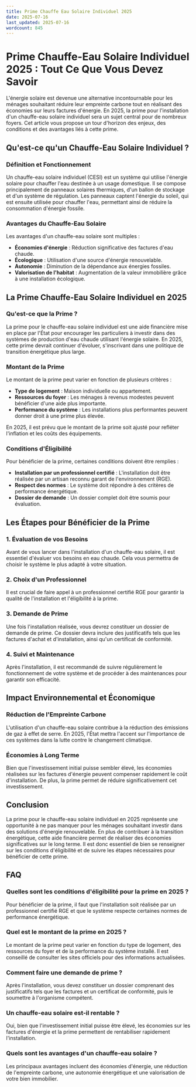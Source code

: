 ```yaml
---
title: Prime Chauffe Eau Solaire Individuel 2025
date: 2025-07-16
last_updated: 2025-07-16
wordcount: 845
---
```


# Prime Chauffe-Eau Solaire Individuel 2025 : Tout Ce Que Vous Devez Savoir

L'énergie solaire est devenue une alternative incontournable pour les ménages souhaitant réduire leur empreinte carbone tout en réalisant des économies sur leurs factures d'énergie. En 2025, la prime pour l'installation d'un chauffe-eau solaire individuel sera un sujet central pour de nombreux foyers. Cet article vous propose un tour d'horizon des enjeux, des conditions et des avantages liés à cette prime.

## Qu'est-ce qu'un Chauffe-Eau Solaire Individuel ?

### Définition et Fonctionnement

Un chauffe-eau solaire individuel (CESI) est un système qui utilise l'énergie solaire pour chauffer l'eau destinée à un usage domestique. Il se compose principalement de panneaux solaires thermiques, d'un ballon de stockage et d'un système de régulation. Les panneaux captent l'énergie du soleil, qui est ensuite utilisée pour chauffer l'eau, permettant ainsi de réduire la consommation d'énergie fossile.

### Avantages du Chauffe-Eau Solaire

Les avantages d'un chauffe-eau solaire sont multiples :
- **Économies d'énergie** : Réduction significative des factures d'eau chaude.
- **Écologique** : Utilisation d'une source d'énergie renouvelable.
- **Autonomie** : Diminution de la dépendance aux énergies fossiles.
- **Valorisation de l'habitat** : Augmentation de la valeur immobilière grâce à une installation écologique.

## La Prime Chauffe-Eau Solaire Individuel en 2025

### Qu'est-ce que la Prime ?

La prime pour le chauffe-eau solaire individuel est une aide financière mise en place par l'État pour encourager les particuliers à investir dans des systèmes de production d'eau chaude utilisant l'énergie solaire. En 2025, cette prime devrait continuer d'évoluer, s'inscrivant dans une politique de transition énergétique plus large.

### Montant de la Prime

Le montant de la prime peut varier en fonction de plusieurs critères :
- **Type de logement** : Maison individuelle ou appartement.
- **Ressources du foyer** : Les ménages à revenus modestes peuvent bénéficier d'une aide plus importante.
- **Performance du système** : Les installations plus performantes peuvent donner droit à une prime plus élevée.

En 2025, il est prévu que le montant de la prime soit ajusté pour refléter l'inflation et les coûts des équipements.

### Conditions d'Éligibilité

Pour bénéficier de la prime, certaines conditions doivent être remplies :
- **Installation par un professionnel certifié** : L'installation doit être réalisée par un artisan reconnu garant de l'environnement (RGE).
- **Respect des normes** : Le système doit répondre à des critères de performance énergétique.
- **Dossier de demande** : Un dossier complet doit être soumis pour évaluation.

## Les Étapes pour Bénéficier de la Prime

### 1. Évaluation de vos Besoins

Avant de vous lancer dans l'installation d'un chauffe-eau solaire, il est essentiel d'évaluer vos besoins en eau chaude. Cela vous permettra de choisir le système le plus adapté à votre situation.

### 2. Choix d'un Professionnel

Il est crucial de faire appel à un professionnel certifié RGE pour garantir la qualité de l'installation et l'éligibilité à la prime.

### 3. Demande de Prime

Une fois l'installation réalisée, vous devrez constituer un dossier de demande de prime. Ce dossier devra inclure des justificatifs tels que les factures d'achat et d'installation, ainsi qu'un certificat de conformité.

### 4. Suivi et Maintenance

Après l'installation, il est recommandé de suivre régulièrement le fonctionnement de votre système et de procéder à des maintenances pour garantir son efficacité.

## Impact Environnemental et Économique

### Réduction de l'Empreinte Carbone

L'utilisation d'un chauffe-eau solaire contribue à la réduction des émissions de gaz à effet de serre. En 2025, l'État mettra l'accent sur l'importance de ces systèmes dans la lutte contre le changement climatique.

### Économies à Long Terme

Bien que l'investissement initial puisse sembler élevé, les économies réalisées sur les factures d'énergie peuvent compenser rapidement le coût d'installation. De plus, la prime permet de réduire significativement cet investissement.

## Conclusion

La prime pour le chauffe-eau solaire individuel en 2025 représente une opportunité à ne pas manquer pour les ménages souhaitant investir dans des solutions d'énergie renouvelable. En plus de contribuer à la transition énergétique, cette aide financière permet de réaliser des économies significatives sur le long terme. Il est donc essentiel de bien se renseigner sur les conditions d'éligibilité et de suivre les étapes nécessaires pour bénéficier de cette prime.

## FAQ

### Quelles sont les conditions d'éligibilité pour la prime en 2025 ?

Pour bénéficier de la prime, il faut que l'installation soit réalisée par un professionnel certifié RGE et que le système respecte certaines normes de performance énergétique.

### Quel est le montant de la prime en 2025 ?

Le montant de la prime peut varier en fonction du type de logement, des ressources du foyer et de la performance du système installé. Il est conseillé de consulter les sites officiels pour des informations actualisées.

### Comment faire une demande de prime ?

Après l'installation, vous devez constituer un dossier comprenant des justificatifs tels que les factures et un certificat de conformité, puis le soumettre à l'organisme compétent.

### Un chauffe-eau solaire est-il rentable ?

Oui, bien que l'investissement initial puisse être élevé, les économies sur les factures d'énergie et la prime permettent de rentabiliser rapidement l'installation.

### Quels sont les avantages d'un chauffe-eau solaire ?

Les principaux avantages incluent des économies d'énergie, une réduction de l'empreinte carbone, une autonomie énergétique et une valorisation de votre bien immobilier.